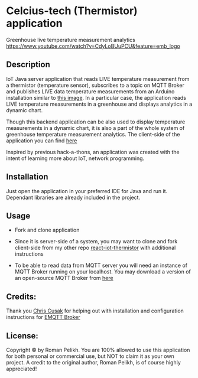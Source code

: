 # Celcius-tech (Thermistor) application

Greenhouse live temperature measurement analytics
https://www.youtube.com/watch?v=CdyLoBUuPCU&feature=emb_logo

## Description

IoT Java server application that reads LIVE temperature measurement from a thermistor (temperature sensor), subscribes to a topic on MQTT Broker and publishes LIVE data temperature measurements from an Arduino installation similar to [this image](https://ibb.co/zxcy4P2). In a particular case, the application reads LIVE temperature measurements in a greenhouse and displays analytics in a dynamic chart.

Though this backend application can be also used to display temperature measurements in a dynamic chart, it is also a part of the whole system of greenhouse temperature measurement analytics. The client-side of the application you can find [here](https://github.com/romanplkh/react-iot-thermistor)

Inspired by previous hack-a-thons, an application was created with the intent of learning more about IoT, network programming.

## Installation

Just open the application in your preferred IDE for Java and run it. Dependant libraries are already included in the project.

## Usage

- Fork and clone application
- Since it is server-side of a system, you may want to clone and fork client-side from my other repo [react-iot-thermistor](https://github.com/romanplkh/react-iot-thermistor) with additional instructions

- To be able to read data from MQTT server you will need an instance of MQTT Broker running on your localhost. You may download a version of an open-source MQTT Broker from [here](http://emqtt.io/downloads/)

## Credits:

Thank you [Chris Cusak](https://github.com/chrisecusack) for helping out with installation and configuration instructions for [EMQTT Broker](http://emqtt.io)

## License:

Copyright © by Roman Pelikh. You are 100% allowed to use this application for both personal or commercial use, but NOT to claim it as your own project.
A credit to the original author, Roman Pelikh, is of course highly appreciated!
